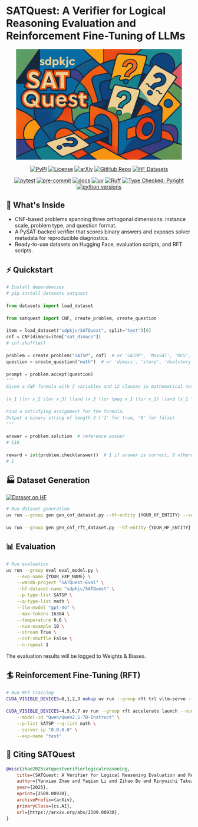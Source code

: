 # SATQuest: A Verifier for Logical Reasoning Evaluation and Reinforcement Fine-Tuning of LLMs

<div align="center">

<img src="./docs/media/satquest.png" width="450">

<br>

[![PyPI](https://img.shields.io/pypi/v/satquest?logo=pypi)](https://pypi.org/project/satquest/)
[![License](https://img.shields.io/pypi/l/satquest)](https://github.com/sdpkjc/satquest)
[![arXiv](https://img.shields.io/badge/arXiv-2509.00930-b31b1b.svg)](https://arxiv.org/abs/2509.00930)
[![GitHub Repo](https://img.shields.io/badge/GitHub-sdpkjc/SATQuest-181717?logo=github)](https://github.com/sdpkjc/SATQuest)
[![HF Datasets](https://img.shields.io/badge/HF-datasets-orange?logo=huggingface)](https://huggingface.co/collections/sdpkjc/satquest-6820687d856b96f869921e53)

[![pytest](https://github.com/sdpkjc/SATQuest/actions/workflows/pytest.yml/badge.svg)](https://github.com/sdpkjc/SATQuest/actions/workflows/pytest.yml)
[![pre-commit](https://github.com/sdpkjc/SATQuest/actions/workflows/pre-commit.yml/badge.svg)](https://github.com/sdpkjc/SATQuest/actions/workflows/pre-commit.yml)
[![docs](https://img.shields.io/github/deployments/sdpkjc/SATQuest/Production?label=docs&logo=vercel)](https://SATQuest.sdpkjc.com/)
[![uv](https://img.shields.io/endpoint?url=https://raw.githubusercontent.com/astral-sh/uv/main/assets/badge/v0.json)](https://github.com/astral-sh/uv)
[![Ruff](https://img.shields.io/endpoint?url=https://raw.githubusercontent.com/astral-sh/ruff/main/assets/badge/v2.json)](https://github.com/astral-sh/ruff)
[![Type Checked: Pyright](https://img.shields.io/badge/Type%20Checked-Pyright-blue)](https://github.com/microsoft/pyright)
[![python versions](https://img.shields.io/pypi/pyversions/satquest)](https://pypi.org/project/satquest)

</div>


## 🧰 What's Inside

- CNF-based problems spanning three orthogonal dimensions: instance scale, problem type, and question format.
- A PySAT-backed verifier that scores binary answers and exposes solver metadata for reproducible diagnostics.
- Ready-to-use datasets on Hugging Face, evaluation scripts, and RFT scripts.


## ⚡ Quickstart

```python
# Install dependencies
# pip install datasets satquest

from datasets import load_dataset

from satquest import CNF, create_problem, create_question

item = load_dataset("sdpkjc/SATQuest", split="test")[0]
cnf = CNF(dimacs=item["sat_dimacs"])
# cnf.shuffle()

problem = create_problem("SATSP", cnf)  # or 'SATDP', 'MaxSAT', 'MCS', 'MUS'
question = create_question("math")  # or 'dimacs', 'story', 'dualstory'

prompt = problem.accept(question)
"""
Given a CNF formula with 3 variables and 12 clauses in mathematical notation:

(x_1 \lor x_2 \lor x_3) \land (x_3 \lor \neg x_1 \lor x_2) \land (x_1 \lor x_3 \lor \neg x_2) \land (x_1 \lor \neg x_2) \land (x_3 \lor x_1 \lor \neg x_2) \land (x_3 \lor \neg x_1 \lor x_2) \land (\neg x_3 \lor \neg x_1) \land (\neg x_1 \lor x_2 \lor x_3) \land (\neg x_2 \lor \neg x_3) \land (\neg x_2 \lor x_3 \lor x_1) \land (x_1 \lor \neg x_3) \land (\neg x_3 \lor \neg x_2 \lor \neg x_1)

Find a satisfying assignment for the formula.
Output a binary string of length 3 ('1' for true, '0' for false).
"""

answer = problem.solution  # reference answer
# 110

reward = int(problem.check(answer))  # 1 if answer is correct, 0 otherwise, 0.5 if answer is partial
# 1

```

## 🏭 Dataset Generation

[![Dataset on HF](https://huggingface.co/datasets/huggingface/badges/resolve/main/dataset-on-hf-sm.svg)]([https://huggingface.co/sdpkjc/](https://huggingface.co/collections/sdpkjc/satquest-6820687d856b96f869921e53))

```bash
# Run dataset generation
uv run --group gen gen_cnf_dataset.py --hf-entity {YOUR_HF_ENTITY} --seed 9527

uv run --group gen gen_cnf_rft_dataset.py --hf-entity {YOUR_HF_ENTITY} --seed 9527
```

## 📊 Evaluation

```bash
# Run evaluation
uv run --group eval eval_model.py \
    --exp-name {YOUR_EXP_NAME} \
    --wandb-project "SATQuest-Eval" \
    --hf-dataset-name "sdpkjc/SATQuest" \
    --p-type-list SATSP \
    --q-type-list math \
    --llm-model "gpt-4o" \
    --max-tokens 16384 \
    --temperature 0.6 \
    --num-example 10 \
    --stream True \
    --cnf-shuffle False \
    --n-repeat 1
```

The evaluation results will be logged to Weights & Biases.

## 🏄 Reinforcement Fine-Tuning (RFT)

```bash
# Run RFT training
CUDA_VISIBLE_DEVICES=0,1,2,3 nohup uv run --group rft trl vllm-serve --model "Qwen/Qwen2.5-7B-Instruct" --tensor_parallel_size 4 --max_model_len 16384  --gpu_memory_utilization 0.9 --enable_prefix_caching True &

CUDA_VISIBLE_DEVICES=4,5,6,7 uv run --group rft accelerate launch --num-processes 4 --config-file zero3.yaml rft.py \
    --model-id "Qwen/Qwen2.5-7B-Instruct" \
    --p-list SATSP --q-list math \
    --server-ip "0.0.0.0" \
    --exp-name "test"
```


## 📝 Citing SATQuest

```bibtex
@misc{zhao2025satquestverifierlogicalreasoning,
    title={SATQuest: A Verifier for Logical Reasoning Evaluation and Reinforcement Fine-Tuning of LLMs}, 
    author={Yanxiao Zhao and Yaqian Li and Zihao Bo and Rinyoichi Takezoe and Haojia Hui and Mo Guang and Lei Ren and Xiaolin Qin and Kaiwen Long},
    year={2025},
    eprint={2509.00930},
    archivePrefix={arXiv},
    primaryClass={cs.AI},
    url={https://arxiv.org/abs/2509.00930}, 
}
```
